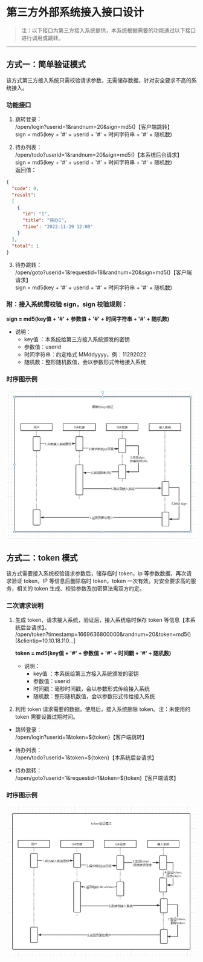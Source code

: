 # 第三方外部系统接入接口设计
> 注：以下接口为第三方接入系统提供，本系统根据需要的功能通过以下接口进行调用或跳转。

------

## 方式一：简单验证模式
该方式第三方接入系统只需校验请求参数，无需储存数据，针对安全要求不高的系统接入。

### **功能接口**

1. 跳转登录：  
/open/login?userid=1&randnum=20&sign=md5()【客户端跳转】  
sign = md5(key + '#' + userid + '#' + 时间字符串 + '#' + 随机数)


2. 待办列表：  
/open/todo?userid=1&randnum=20&sign=md5()【本系统后台请求】  
sign = md5(key + '#' + userid + '#' + 时间字符串 + '#' + 随机数)  
返回值： 
```json
{
  "code": 0,
  "result":
  [
    {
      "id": "1",
      "title": "待办1",
      "time": "2022-11-29 12:00"
    }
  ],
  "total": 1
}
```

3. 待办跳转：  
/open/goto?userid=1&requestid=18&randnum=20&sign=md5()【客户端请求】  
sign = md5(key + '#' + userid + '#' + 时间字符串 + '#' + 随机数)


### **附：接入系统需校验 sign，sign 校验规则：**
**sign = md5(key值 + '#' + 参数值 + '#' + 时间字符串 + '#' + 随机数)**

- 说明：
  - key值 ：本系统给第三方接入系统颁发的密钥
  - 参数值：userid
  - 时间字符串：约定格式 MMddyyyy，例：11292022
  - 随机数：整形随机数值，会以参数形式传给接入系统

### **时序图示例**

![sign验证模式时序图.jpg](image\sign验证模式时序图.jpg)

## 方式二：token 模式
该方式需要接入系统校验请求参数后，储存临时 token，ip 等参数数据，再次请求验证 token，IP 等信息后删除临时 token，token 一次有效。对安全要求高的服务，相关的 token 生成、校验参数及加密算法需双方约定。


### **二次请求说明**

1. 生成 token，请求接入系统，验证后，接入系统临时保存 token 等信息【本系统后台请求】。  
	/open/token?timestamp=1669636800000&randnum=20&token=md5()[&clientip=10.10.18.110...]
	
	**token = md5(key值 + '#' + 参数值 + '#' + 时间戳 + '#' + 随机数)**
	- 说明：
    	- key值 ：本系统给第三方接入系统颁发的密钥
    	- 参数值：userid
		- 时间戳：毫秒时间戳，会以参数形式传给接入系统
		- 随机数：整形随机数值，会以参数形式传给接入系统


2. 利用 token 请求需要的数据，使用后，接入系统删除 token。注：未使用的 token 需要设置过期时间。

  - 跳转登录：  
  /open/login?userid=1&token=${token}【客户端跳转】

  - 待办列表：  
  /open/todo?userid=1&token=${token}【本系统后台请求】

  - 待办跳转：  
  /open/goto?userid=1&requestid=1&token=${token}【客户端请求】

### **时序图示例**

![token验证模式时序图.jpg](image\token验证模式时序图.jpg)


